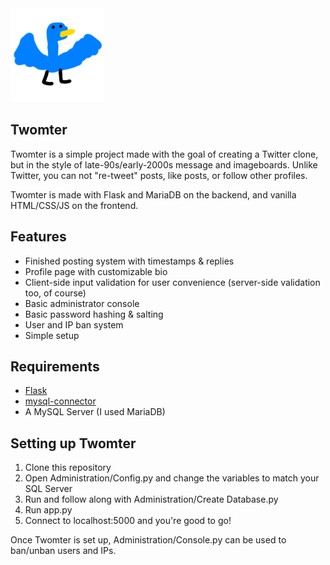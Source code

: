 <img src="https://github.com/10xJSChad/Twomter/blob/main/static/assets/twomty.png?raw=true">

<h2>Twomter</h2>
Twomter is a simple project made with the goal of creating a Twitter clone, but in the style of late-90s/early-2000s message and imageboards.
Unlike Twitter, you can not "re-tweet" posts, like posts, or follow other profiles.

Twomter is made with Flask and MariaDB on the backend, and vanilla HTML/CSS/JS on the frontend.

<h2>Features</h2>

* Finished posting system with timestamps & replies
* Profile page with customizable bio
* Client-side input validation for user convenience (server-side validation too, of course)
* Basic administrator console
* Basic password hashing & salting
* User and IP ban system
* Simple setup

<h2>Requirements</h2>

* [Flask](https://flask.palletsprojects.com/en/2.0.x/)
* [mysql-connector](https://pypi.org/project/mysql-connector-python/)
* A MySQL Server (I used MariaDB)

<h2>Setting up Twomter</h2>

1. Clone this repository
2. Open Administration/Config.py and change the variables to match your SQL Server
3. Run and follow along with Administration/Create Database.py
4. Run app.py
5. Connect to localhost:5000 and you're good to go!

Once Twomter is set up, Administration/Console.py can be used to ban/unban users and IPs.
